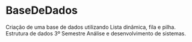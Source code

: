 # BaseDeDados
Criação de uma base de dados utilizando Lista dinâmica, fila e pilha. Estrutura de dados 3º Semestre Análise e desenvolvimento de sistemas.

